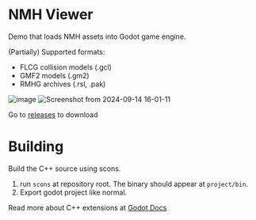 # NMH Viewer

Demo that loads NMH assets into Godot game engine.

(Partially) Supported formats:
- FLCG collision models (.gcl)
- GMF2 models (.gm2)
- RMHG archives (.rsl, .pak)

![image](https://github.com/user-attachments/assets/b5d98aa8-c142-423c-b345-126605d656c6)
![Screenshot from 2024-09-14 16-01-11](https://github.com/user-attachments/assets/8824ca56-60ce-43ae-8c2a-37e3c8b6d852)

Go to [releases](https://github.com/sevonj/nmh-godot/releases) to download

# Building
Build the C++ source using scons.
1. run `scons` at repository root. The binary should appear at `project/bin`.
2. Export godot project like normal.

Read more about C++ extensions at [Godot Docs](https://docs.godotengine.org/en/stable/tutorials/scripting/gdextension/what_is_gdextension.html)
